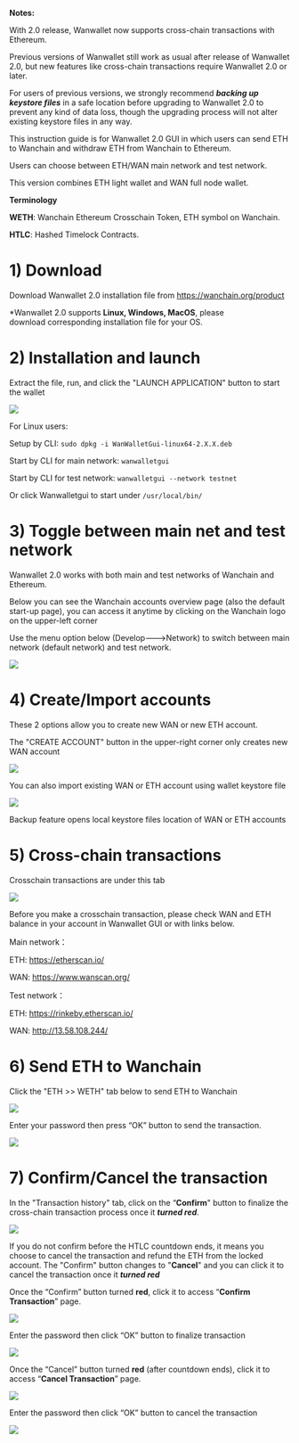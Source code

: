 **Notes:**

With 2.0 release, Wanwallet now supports cross-chain transactions with Ethereum. 

Previous versions of Wanwallet still work as usual after release of Wanwallet 2.0, but new features like cross-chain transactions require Wanwallet 2.0 or later.

For users of previous versions, we strongly recommend **_backing up keystore files_** in a safe location before upgrading to Wanwallet 2.0 to prevent any kind of data loss, though the upgrading process will not alter existing keystore files in any way.

This instruction guide is for Wanwallet 2.0 GUI in which users can send ETH to Wanchain and withdraw ETH from Wanchain to Ethereum.

Users can choose between ETH/WAN main network and test network.

This version combines ETH light wallet and WAN full node wallet.

**Terminology**

**WETH**: Wanchain Ethereum Crosschain Token, ETH symbol on Wanchain.

**HTLC**: Hashed Timelock Contracts.




# 1) Download

Download Wanwallet 2.0 installation file from https://wanchain.org/product

*Wanwallet 2.0 supports **Linux, Windows, MacOS**, please download corresponding installation file for your OS.

# 2) Installation and launch

Extract the file, run, and click the "LAUNCH APPLICATION" button to start the wallet

![](https://raw.githubusercontent.com/albert-fu/images_for_github/master/test/Wanwallet_launch.PNG)


For Linux users: 

Setup by CLI: `sudo dpkg -i WanWalletGui-linux64-2.X.X.deb`

Start by CLI for main network: `wanwalletgui`                

Start by CLI for test network: `wanwalletgui --network testnet`

Or click Wanwalletgui to start under `/usr/local/bin/`

# 3) Toggle between main net and test network

Wanwallet 2.0 works with both main and test networks of Wanchain and Ethereum.

Below you can see the Wanchain accounts overview page (also the default start-up page), you can access it anytime by clicking on the Wanchain logo on the upper-left corner

Use the menu option below (Develop--->Network) to switch between main network (default network) and test network.

![](https://raw.githubusercontent.com/albert-fu/images_for_github/master/test/Wanwallet_toggle_network.PNG)



# 4) Create/Import accounts

These 2 options allow you to create new WAN or new ETH account. 

The "CREATE ACCOUNT" button in the upper-right corner only creates new WAN account

![](https://raw.githubusercontent.com/albert-fu/images_for_github/master/test/Wanwallet_create_account.PNG)

You can also import existing WAN or ETH account using wallet keystore file

![](https://raw.githubusercontent.com/albert-fu/images_for_github/master/test/Wanwallet_create_account.PNG)

Backup feature opens local keystore files location of WAN or ETH accounts



# 5) Cross-chain transactions

Crosschain transactions are under this tab

![](https://raw.githubusercontent.com/albert-fu/images_for_github/master/test/Wanwallet_crosschain.PNG)

Before you make a crosschain transaction, please check WAN and ETH balance in your account in Wanwallet GUI or with links below.

Main network：

ETH: https://etherscan.io/

WAN: https://www.wanscan.org/


Test network：

ETH: https://rinkeby.etherscan.io/

WAN: http://13.58.108.244/


# 6) Send ETH to Wanchain

Click the "ETH >> WETH" tab below to send ETH to Wanchain

![](https://raw.githubusercontent.com/albert-fu/images_for_github/master/test/Wanwallet_ETHtoWanchain.PNG)

Enter your password then press “OK” button to send the transaction.

![](https://raw.githubusercontent.com/albert-fu/images_for_github/master/test/Wanwallet_sendTransaction.PNG)


# 7) Confirm/Cancel the transaction

In the "Transaction history" tab, click on the “**Confirm**" button to finalize the cross-chain transaction process once it _**turned red**_.

![](https://raw.githubusercontent.com/albert-fu/images_for_github/master/test/Wanwallet_confirm_cancel_transaction.PNG)

If you do not confirm before the HTLC countdown ends, it means you choose to cancel the transaction and refund the ETH from the locked account. 
The "Confirm" button changes to "**Cancel**" and you can click it to cancel the transaction once it _**turned red**_


Once the “Confirm” button turned **red**, click it to access “**Confirm Transaction**” page.

![](https://raw.githubusercontent.com/albert-fu/images_for_github/master/test/Wanwallet_confirm_transaction_1.PNG)

Enter the password then click “OK” button to finalize transaction 

![](https://raw.githubusercontent.com/albert-fu/images_for_github/master/test/Wanwallet_confirm_transaction_2.PNG)

Once the “Cancel” button turned **red** (after countdown ends), click it to access “**Cancel Transaction**” page.

![](https://raw.githubusercontent.com/albert-fu/images_for_github/master/test/Wanwallet_cancel_transaction_1.PNG)

Enter the password then click “OK” button to cancel the transaction 

![](https://raw.githubusercontent.com/albert-fu/images_for_github/master/test/Wanwallet_cancel_transaction_2.PNG)






